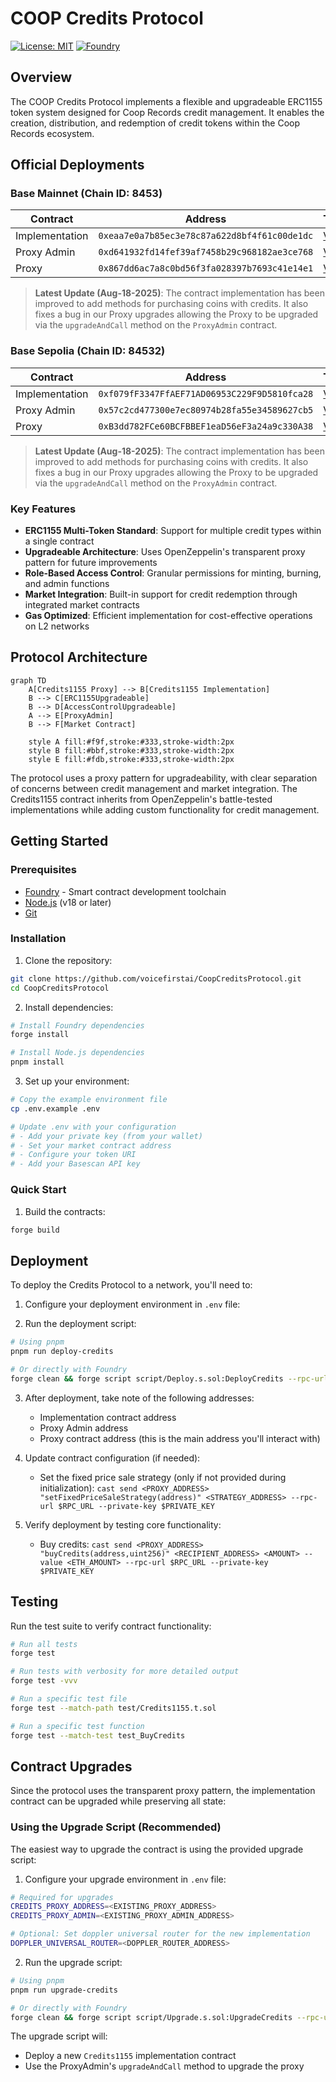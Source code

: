 # COOP Credits Protocol

[![License: MIT](https://img.shields.io/badge/License-MIT-yellow.svg)](./LICENSE)
[![Foundry](https://img.shields.io/badge/Built%20with-Foundry-FFDB1C.svg)](https://getfoundry.sh/)

## Overview

The COOP Credits Protocol implements a flexible and upgradeable ERC1155 token system designed for Coop Records credit management. It enables the creation, distribution, and redemption of credit tokens within the Coop Records ecosystem.

## Official Deployments

### Base Mainnet (Chain ID: 8453)

| Contract       | Address                                      | Transaction                                                                                        |
| -------------- | -------------------------------------------- | -------------------------------------------------------------------------------------------------- |
| Implementation | `0xeaa7e0a7b85ec3e78c87a622d8bf4f61c00de1dc` | [View](https://basescan.org/tx/0xdeba52a229318beaffc82d36d37641fb200af2b21df0e71f29676955d391ce35) |
| Proxy Admin    | `0xd641932fd14fef39af7458b29c968182ae3ce768` | [View](https://basescan.org/tx/0x0b976e2d3e2e07b15021760a19fef65e34b124b362075c0f238d10a7318282b4) |
| Proxy          | `0x867dd6ac7a8c0bd56f3fa028397b7693c41e14e1` | [View](https://basescan.org/tx/0x0b976e2d3e2e07b15021760a19fef65e34b124b362075c0f238d10a7318282b4) |

> **Latest Update (Aug-18-2025)**: The contract implementation has been improved to add methods for purchasing coins with credits. It also fixes a bug in our Proxy upgrades allowing the Proxy to be upgraded via the `upgradeAndCall` method on the `ProxyAdmin` contract.

### Base Sepolia (Chain ID: 84532)

| Contract       | Address                                      | Transaction                                                                                                |
| -------------- | -------------------------------------------- | ---------------------------------------------------------------------------------------------------------- |
| Implementation | `0xf079fF3347FfAEF71AD06953C229F9D5810fca28` | [View](https://sepolia.basescan.org/tx/0x9856a53ad430c54bbc703a875c96cd01f7961d1a8eefcc0d5e9a69cc7a4fd21c) |
| Proxy Admin    | `0x57c2cd477300e7ec80974b28fa55e34589627cb5` | [View](https://sepolia.basescan.org/tx/0x0af45e99179008d5efe33378867b2daa76cc2345b4e0d9011d12b305b165b3f2) |
| Proxy          | `0xB3dd782FCe60BCFBBEF1eaD56eF3a24a9c330A38` | [View](https://sepolia.basescan.org/tx/0x0af45e99179008d5efe33378867b2daa76cc2345b4e0d9011d12b305b165b3f2) |

> **Latest Update (Aug-18-2025)**: The contract implementation has been improved to add methods for purchasing coins with credits. It also fixes a bug in our Proxy upgrades allowing the Proxy to be upgraded via the `upgradeAndCall` method on the `ProxyAdmin` contract.

### Key Features

- **ERC1155 Multi-Token Standard**: Support for multiple credit types within a single contract
- **Upgradeable Architecture**: Uses OpenZeppelin's transparent proxy pattern for future improvements
- **Role-Based Access Control**: Granular permissions for minting, burning, and admin functions
- **Market Integration**: Built-in support for credit redemption through integrated market contracts
- **Gas Optimized**: Efficient implementation for cost-effective operations on L2 networks

## Protocol Architecture

```mermaid
graph TD
    A[Credits1155 Proxy] --> B[Credits1155 Implementation]
    B --> C[ERC1155Upgradeable]
    B --> D[AccessControlUpgradeable]
    A --> E[ProxyAdmin]
    B --> F[Market Contract]

    style A fill:#f9f,stroke:#333,stroke-width:2px
    style B fill:#bbf,stroke:#333,stroke-width:2px
    style E fill:#fdb,stroke:#333,stroke-width:2px
```

The protocol uses a proxy pattern for upgradeability, with clear separation of concerns between credit management and market integration. The Credits1155 contract inherits from OpenZeppelin's battle-tested implementations while adding custom functionality for credit management.

## Getting Started

### Prerequisites

- [Foundry](https://getfoundry.sh/) - Smart contract development toolchain
- [Node.js](https://nodejs.org/) (v18 or later)
- [Git](https://git-scm.com/)

### Installation

1. Clone the repository:

```bash
git clone https://github.com/voicefirstai/CoopCreditsProtocol.git
cd CoopCreditsProtocol
```

2. Install dependencies:

```bash
# Install Foundry dependencies
forge install

# Install Node.js dependencies
pnpm install
```

3. Set up your environment:

```bash
# Copy the example environment file
cp .env.example .env

# Update .env with your configuration
# - Add your private key (from your wallet)
# - Set your market contract address
# - Configure your token URI
# - Add your Basescan API key
```

### Quick Start

1. Build the contracts:

```bash
forge build
```

## Deployment

To deploy the Credits Protocol to a network, you'll need to:

1. Configure your deployment environment in `.env` file:

2. Run the deployment script:

```bash
# Using pnpm
pnpm run deploy-credits

# Or directly with Foundry
forge clean && forge script script/Deploy.s.sol:DeployCredits --rpc-url $RPC_URL --private-key $PRIVATE_KEY --broadcast --verify --etherscan-api-key $BASESCAN_API_KEY -vvvv
```

3. After deployment, take note of the following addresses:

   - Implementation contract address
   - Proxy Admin address
   - Proxy contract address (this is the main address you'll interact with)

4. Update contract configuration (if needed):

   - Set the fixed price sale strategy (only if not provided during initialization): `cast send <PROXY_ADDRESS> "setFixedPriceSaleStrategy(address)" <STRATEGY_ADDRESS> --rpc-url $RPC_URL --private-key $PRIVATE_KEY`

5. Verify deployment by testing core functionality:
   - Buy credits: `cast send <PROXY_ADDRESS> "buyCredits(address,uint256)" <RECIPIENT_ADDRESS> <AMOUNT> --value <ETH_AMOUNT> --rpc-url $RPC_URL --private-key $PRIVATE_KEY`

## Testing

Run the test suite to verify contract functionality:

```bash
# Run all tests
forge test

# Run tests with verbosity for more detailed output
forge test -vvv

# Run a specific test file
forge test --match-path test/Credits1155.t.sol

# Run a specific test function
forge test --match-test test_BuyCredits
```

## Contract Upgrades

Since the protocol uses the transparent proxy pattern, the implementation contract can be upgraded while preserving all state:

### Using the Upgrade Script (Recommended)

The easiest way to upgrade the contract is using the provided upgrade script:

1. Configure your upgrade environment in `.env` file:

```bash
# Required for upgrades
CREDITS_PROXY_ADDRESS=<EXISTING_PROXY_ADDRESS>
CREDITS_PROXY_ADMIN=<EXISTING_PROXY_ADMIN_ADDRESS>

# Optional: Set doppler universal router for the new implementation
DOPPLER_UNIVERSAL_ROUTER=<DOPPLER_ROUTER_ADDRESS>
```

2. Run the upgrade script:

```bash
# Using pnpm
pnpm run upgrade-credits

# Or directly with Foundry
forge clean && forge script script/Upgrade.s.sol:UpgradeCredits --rpc-url $RPC_URL --private-key $PRIVATE_KEY --broadcast --verify --etherscan-api-key $BASESCAN_API_KEY -vvvv
```

The upgrade script will:

- Deploy a new `Credits1155` implementation contract
- Use the ProxyAdmin's `upgradeAndCall` method to upgrade the proxy
